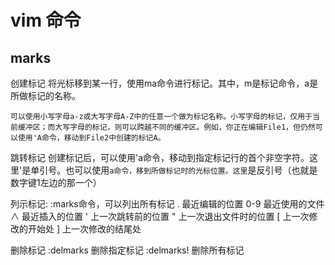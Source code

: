 # vim 命令



## marks
创建标记
	将光标移到某一行，使用ma命令进行标记。其中，m是标记命令，a是所做标记的名称。
	
	可以使用小写字母a-z或大写字母A-Z中的任意一个做为标记名称。小写字母的标记，仅用于当前缓冲区；而大写字母的标记，则可以跨越不同的缓冲区。例如，你正在编辑File1，但仍然可以使用'A命令，移动到File2中创建的标记A。

跳转标记
	创建标记后，可以使用'a命令，移动到指定标记行的首个非空字符。这里'是单引号。也可以使用`a命令，移到所做标记时的光标位置。这里`是反引号（也就是数字键1左边的那一个）

列示标记:
:marks命令，可以列出所有标记
    .       最近编辑的位置
    0-9     最近使用的文件
    ∧       最近插入的位置
    '       上一次跳转前的位置
    "       上一次退出文件时的位置
    [       上一次修改的开始处
    ]       上一次修改的结尾处

删除标记
	:delmarks	删除指定标记
	:delmarks!	删除所有标记

